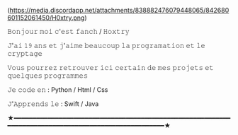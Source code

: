 (https://media.discordapp.net/attachments/838882476079448065/842680601152061450/H0xtry.png)

   𝙱𝚘𝚗𝚓𝚘𝚞𝚛 𝚖𝚘𝚒 𝚌'𝚎𝚜𝚝 𝚏𝚊𝚗𝚌𝚑 / 𝙷𝚘𝚡𝚝𝚛𝚢

   𝙹'𝚊𝚒 𝟷𝟿 𝚊𝚗𝚜 𝚎𝚝 𝚓'𝚊𝚒𝚖𝚎 𝚋𝚎𝚊𝚞𝚌𝚘𝚞𝚙 𝚕𝚊 𝚙𝚛𝚘𝚐𝚛𝚊𝚖𝚊𝚝𝚒𝚘𝚗 𝚎𝚝 𝚕𝚎 𝚌𝚛𝚢𝚙𝚝𝚊𝚐𝚎

   𝚅𝚘𝚞𝚜 𝚙𝚘𝚞𝚛𝚛𝚎𝚣 𝚛𝚎𝚝𝚛𝚘𝚞𝚟𝚎𝚛 𝚒𝚌𝚒 𝚌𝚎𝚛𝚝𝚊𝚒𝚗 𝚍𝚎 𝚖𝚎𝚜 𝚙𝚛𝚘𝚓𝚎𝚝𝚜 𝚎𝚝 𝚚𝚞𝚎𝚕𝚚𝚞𝚎𝚜 𝚙𝚛𝚘𝚐𝚛𝚊𝚖𝚖𝚎𝚜 

   𝙹𝚎 𝚌𝚘𝚍𝚎 𝚎𝚗 : Python / Html / Css

   𝙹'𝙰𝚙𝚙𝚛𝚎𝚗𝚍𝚜 𝚕𝚎 : Swift / Java

★━━━━━━━━━━━━━━━━━━━━━━━━━━━━━━━━━━━━━━━━━━━━━━━━━━━━━━━━━━━━━━━━━━━━━━━━━━━━━━━━━━━━━━━━━━━━━━━━━━━━★


                                                 
